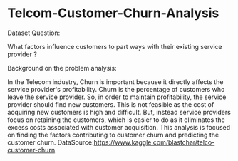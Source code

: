 # Telcom-Customer-Churn-Analysis

Dataset Question:

What factors influence customers to part ways with their existing service provider ?

Background on the problem analysis: 

In the Telecom industry, Churn is important because it directly affects the service provider's profitability. Churn is the percentage of customers who leave the service provider. So, in order to maintain profitability, the service provider should find new customers. This is not feasible as the cost of acquiring new customers is high and difficult. But, instead service providers focus on retaining the customers, which is easier to do as it eliminates the excess costs associated with customer acquisition. This analysis is focused on finding the factors contributing to customer churn and predicting the customer churn.
DataSource:https://www.kaggle.com/blastchar/telco-customer-churn
